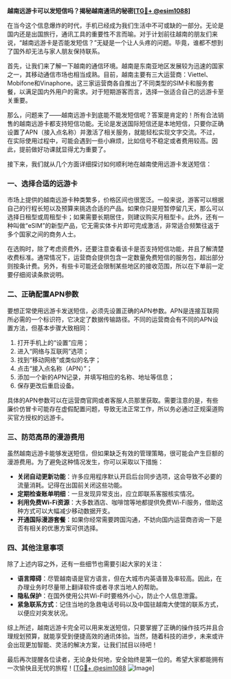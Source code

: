 **越南远游卡可以发短信吗？揭秘越南通讯的秘密[[TG💪+ @esim1088](https://t.me/s/esim1088)]**

在当今这个信息爆炸的时代，手机已经成为我们生活中不可或缺的一部分。无论是国内还是出国旅行，通讯工具的重要性不言而喻。对于计划前往越南的朋友们来说，“越南远游卡是否能发短信？”无疑是一个让人头疼的问题。毕竟，谁都不想到了国外却无法与家人朋友保持联系。

首先，让我们来了解一下越南的通信环境。越南是东南亚地区发展较为迅速的国家之一，其移动通信市场也相当成熟。目前，越南主要有三大运营商：Viettel、Mobifone和Vinaphone。这三家运营商各自推出了不同类型的SIM卡和服务套餐，以满足国内外用户的需求。对于短期游客而言，选择一张适合自己的远游卡至关重要。

那么，问题来了——越南远游卡到底能不能发短信呢？答案是肯定的！所有合法销售的越南远游卡都支持短信功能。无论是发送国际短信还是本地短信，只要你正确设置了APN（接入点名称）并激活了相关服务，就能轻松实现文字交流。不过，在实际使用过程中，可能会遇到一些小麻烦，比如信号不稳定或者费用较高。因此，提前做好功课就显得尤为重要了。

接下来，我们就从几个方面详细探讨如何顺利地在越南使用远游卡发送短信：

### 一、选择合适的远游卡

市场上提供的越南远游卡种类繁多，价格区间也很宽泛。一般来说，游客可以根据自己的行程长短以及预算来挑选合适的产品。如果你只是短暂停留几天，那么可以选择日租型或周租型卡；如果需要长期居住，则建议购买月租型卡。此外，还有一种叫做“eSIM”的新型产品，它无需实体卡片即可完成激活，非常适合频繁往返于多个国家之间的商务人士。

在选购时，除了考虑资费外，还要注意查看该卡是否支持短信功能，并且了解清楚收费标准。通常情况下，运营商会提供包含一定数量免费短信的服务包，超出部分则按条计费。另外，有些卡可能还会限制某些地区的接收范围，所以在下单前一定要仔细阅读条款说明。

### 二、正确配置APN参数

要想正常使用远游卡发送短信，必须先设置正确的APN参数。APN是连接互联网所必需的一个标识符，它决定了数据传输路径。不同的运营商会有不同的APN设置方法，但基本步骤大致相同：

1. 打开手机上的“设置”应用；
2. 进入“网络与互联网”选项；
3. 找到“移动网络”或类似的名字；
4. 点击“接入点名称（APN）”；
5. 添加一个新的APN记录，并填写相应的名称、地址等信息；
6. 保存更改后重启设备。

具体的APN参数可以在运营商官网或者客服人员那里获取。需要注意的是，有些廉价仿冒卡可能存在虚假配置问题，导致无法正常工作，所以务必通过正规渠道购买官方授权的远游卡。

### 三、防范高昂的漫游费用

虽然越南远游卡能够发送短信，但如果缺乏有效的管理策略，很可能会产生巨额的漫游费用。为了避免这种情况发生，你可以采取以下措施：

- **关闭自动更新功能**：许多应用程序默认开启后台同步选项，这会导致不必要的流量消耗。记得在出国前关闭这些功能。
- **定期检查账单明细**：一旦发现异常支出，应立即联系客服核实情况。
- **利用免费Wi-Fi资源**：大多数酒店、咖啡馆等地都提供免费Wi-Fi服务，借助这种方式可以大幅减少移动数据开支。
- **开通国际漫游套餐**：如果你经常需要跨国沟通，不妨向国内运营商咨询一下是否有相关的优惠方案可供选择。

### 四、其他注意事项

除了上述内容之外，还有一些细节也需要引起大家的关注：

- **语言障碍**：尽管越南语是官方语言，但在大城市内英语普及率较高。因此，在办理业务时尽量带上翻译软件或者寻求当地人的帮助。
- **隐私保护**：在国外使用公共Wi-Fi时要格外小心，防止个人信息泄露。
- **紧急联系方式**：记住当地的急救电话号码以及中国驻越南大使馆的联系方式，以便应对突发状况。

综上所述，越南远游卡完全可以用来发送短信，只要掌握了正确的操作技巧并且合理规划预算，就能享受到便捷高效的通讯体验。当然，随着科技的进步，未来或许会出现更加智能、灵活的解决方案，让我们拭目以待吧！

最后再次提醒各位读者，无论身处何地，安全始终是第一位的。希望大家都能拥有一次愉快且无忧的旅程！[[TG💪+ @esim1088](https://t.me/s/esim1088) ![Image](https://i.postimg.cc/4NQfJmqS/Snipaste-2025-05-13-00-14-12.png)]